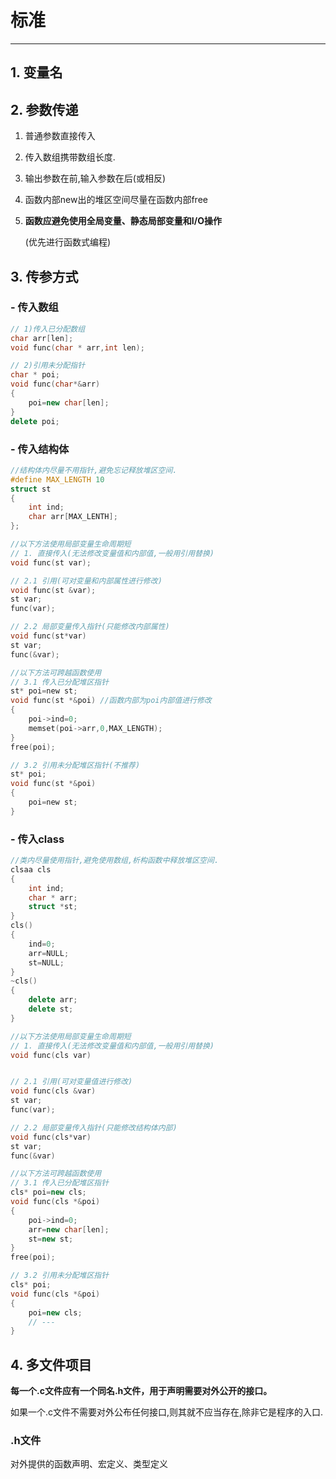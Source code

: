 # 标准

 ---

## 1. 变量名

## 2. 参数传递

1. 普通参数直接传入

2. 传入数组携带数组长度.

3. 输出参数在前,输入参数在后(或相反)

4. 函数内部new出的堆区空间尽量在函数内部free

5. **函数应避免使用全局变量、静态局部变量和I/O操作**
   
   (优先进行函数式编程)

## 3. 传参方式

### - 传入数组

```cpp
// 1)传入已分配数组
char arr[len];
void func(char * arr,int len);

// 2)引用未分配指针
char * poi;
void func(char*&arr)
{
    poi=new char[len];
}
delete poi;
```

### - 传入结构体

```c
//结构体内尽量不用指针,避免忘记释放堆区空间.
#define MAX_LENGTH 10
struct st
{
    int ind;
    char arr[MAX_LENTH];
};

//以下方法使用局部变量生命周期短
// 1. 直接传入(无法修改变量值和内部值,一般用引用替换)
void func(st var);

// 2.1 引用(可对变量和内部属性进行修改)
void func(st &var);
st var;
func(var);

// 2.2 局部变量传入指针(只能修改内部属性)
void func(st*var)
st var;
func(&var);

//以下方法可跨越函数使用
// 3.1 传入已分配堆区指针
st* poi=new st;
void func(st *&poi) //函数内部为poi内部值进行修改
{
    poi->ind=0;
    memset(poi->arr,0,MAX_LENGTH);
}
free(poi);

// 3.2 引用未分配堆区指针(不推荐)
st* poi;
void func(st *&poi)
{
    poi=new st;
}
```

### - 传入class

```cpp
//类内尽量使用指针,避免使用数组,析构函数中释放堆区空间.
clsaa cls
{
    int ind;
    char * arr;
    struct *st;
}
cls()
{
    ind=0;
    arr=NULL;
    st=NULL;
}
~cls()
{
    delete arr;
    delete st;
}

//以下方法使用局部变量生命周期短
// 1. 直接传入(无法修改变量值和内部值,一般用引用替换)
void func(cls var)


// 2.1 引用(可对变量值进行修改)
void func(cls &var)
st var;
func(var);

// 2.2 局部变量传入指针(只能修改结构体内部)
void func(cls*var)
st var;
func(&var)

//以下方法可跨越函数使用
// 3.1 传入已分配堆区指针
cls* poi=new cls;
void func(cls *&poi)
{
    poi->ind=0;
    arr=new char[len];
    st=new st;
}
free(poi);

// 3.2 引用未分配堆区指针
cls* poi;
void func(cls *&poi)
{
    poi=new cls;
    // ---
}
```

## 4. 多文件项目

**每一个.c文件应有一个同名.h文件，用于声明需要对外公开的接口。**

如果一个.c文件不需要对外公布任何接口,则其就不应当存在,除非它是程序的入口.

### **.h文件**

对外提供的函数声明、宏定义、类型定义
